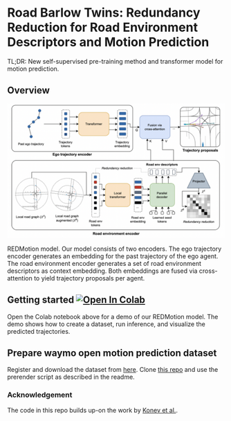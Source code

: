 # Road Barlow Twins: Redundancy Reduction for Road Environment Descriptors and Motion Prediction
TL;DR: New self-supervised pre-training method and transformer model for motion prediction.

## Overview
![Model architecture](red-motion-model.png "Model architecture")

REDMotion model. Our model consists of two encoders. The ego trajectory encoder generates an embedding for the past trajectory of the ego agent. The road environment encoder generates a set of road environment descriptors as context embedding. Both embeddings are fused via cross-attention to yield trajectory proposals per agent.

## Getting started  [![Open In Colab](https://colab.research.google.com/assets/colab-badge.svg)](https://colab.research.google.com/drive/1vC5lqRVicGsmx8bkSlxrH4Tm9cTUr4e9?usp=sharing)

Open the Colab notebook above for a demo of our REDMotion model. The demo shows how to create a dataset, run inference, and visualize the predicted trajectories.

## Prepare waymo open motion prediction dataset
Register and download the dataset from [here](https://waymo.com/open).
Clone [this repo](https://github.com/kbrodt/waymo-motion-prediction-2021) and use the prerender script as described in the readme.

### Acknowledgement
The code in this repo builds up-on the work by [Konev et al.](https://arxiv.org/abs/2206.02163).
